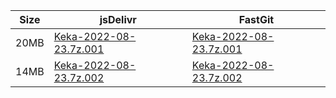 |    Size   |     jsDelivr  | FastGit |
|  ---  |  ---  |  ---  |
| 20MB | [Keka-2022-08-23.7z.001](https://cdn.jsdelivr.net/gh/mainians/Keka@main/Keka-2022-08-23.7z.001) | [Keka-2022-08-23.7z.001](https://raw.fastgit.org/mainians/Keka/main/Keka-2022-08-23.7z.001) |
| 14MB | [Keka-2022-08-23.7z.002](https://cdn.jsdelivr.net/gh/mainians/Keka@main/Keka-2022-08-23.7z.002) | [Keka-2022-08-23.7z.002](https://raw.fastgit.org/mainians/Keka/main/Keka-2022-08-23.7z.002) |
